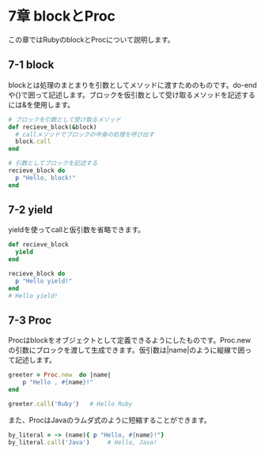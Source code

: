 # 7章 blockとProc

この章ではRubyのblockとProcについて説明します。

## 7-1 block

blockとは処理のまとまりを引数としてメソッドに渡すためのものです。do-endや{}で囲って記述します。ブロックを仮引数として受け取るメソッドを記述するには&を使用します。

```ruby
# ブロックを引数として受け取るメソッド
def recieve_block(&block)
  # callメソッドでブロックの中身の処理を呼び出す
  block.call
end

# 引数としてブロックを記述する
recieve_block do
  p "Hello, block!"
end
```

## 7-2 yield

yieldを使ってcallと仮引数を省略できます。

```ruby
def recieve_block
  yield
end

recieve_block do
  p "Hello yield!"
end
# Hello yield!
```

## 7-3 Proc

Procはblockをオブジェクトとして定義できるようにしたものです。Proc.newの引数にブロックを渡して生成できます。仮引数は|name|のように縦線で囲って記述します。

```ruby
greeter = Proc.new  do |name|
    p "Hello , #{name}!"
end

greeter.call('Ruby')   # Hello Ruby
```
また、ProcはJavaのラムダ式のように短縮することができます。
```ruby
by_literal = -> (name){ p "Hello, #{name}!"}
by_literal.call('Java')     # Hello, Java!
```

